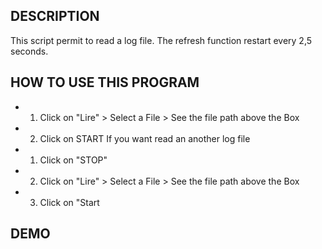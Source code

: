 ## DESCRIPTION
This script permit to read a log file.
The refresh function restart every 2,5 seconds.

## HOW TO USE THIS PROGRAM
- 1) Click on "Lire" > Select a File > See the file path above the Box
- 2) Click on START
 If you want read an another log file
- 1) Click on "STOP"
- 2) Click on "Lire" > Select a File > See the file path above the Box
- 3) Click on "Start
 
## DEMO
